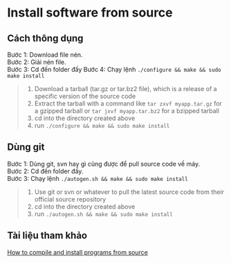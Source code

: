 ﻿# Install software from source

## Cách thông dụng
Bước 1: Download file nén.  
Bước 2: Giải nén file.  
Bước 3: Cd đến folder đấy
Bước 4: Chạy lệnh `./configure && make && sudo make install`

> 1.  Download a tarball (tar.gz or tar.bz2 file), which is a release of a specific version of the source code
>2.  Extract the tarball with a command like  `tar zxvf myapp.tar.gz`  for a gzipped tarball or  `tar jxvf myapp.tar.bz2`  for a bzipped tarball
>3.  cd into the directory created above
>4.  run  `./configure && make && sudo make install`

## Dùng git 
Bước 1: Dùng git, svn hay gì cũng được để pull source code về máy.  
Bước 2: Cd đến folder đấy.  
Bước 3: Chạy lệnh `./autogen.sh && make && sudo make install`  

>1.  Use git or svn or whatever to pull the latest source code from their official source repository
>2.  cd into the directory created above
>3.  run  `./autogen.sh && make && sudo make install`  

## Tài liệu tham khảo
[How to compile and install programs from source](https://unix.stackexchange.com/questions/173/how-to-compile-and-install-programs-from-source)  
